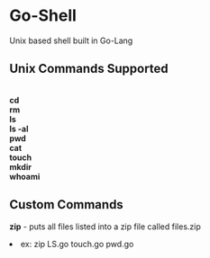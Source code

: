 # Go-Shell
Unix based shell built in Go-Lang

## Unix Commands Supported

 <br> <b>cd</b> </br>
 <b>rm</b> 
 <br> <b>ls</b> </br>
 <b>ls -al</b>
 <br> <b>pwd</b> </br>
 <b>cat</b>
 <br> <b>touch</b> </br>
 <b>mkdir</b> 
 <br> <b>whoami</b> </br>

  ## Custom Commands
   <b>zip</b> - puts all files listed into a zip file called files.zip
    <li>ex: zip LS.go touch.go pwd.go </li>


